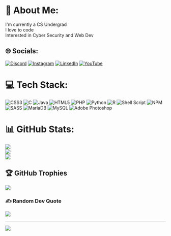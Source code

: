 # 💫 About Me:
I'm currently a CS Undergrad<br>I love to code<br>Interested in Cyber Security and Web Dev<br>


## 🌐 Socials:
[![Discord](https://img.shields.io/badge/Discord-%237289DA.svg?logo=discord&logoColor=white)](htttps://discord.gg/https://discord.gg/64cnuP6m) [![Instagram](https://img.shields.io/badge/Instagram-%23E4405F.svg?logo=Instagram&logoColor=white)](https://instagram.com/_roshan_._ali) [![LinkedIn](https://img.shields.io/badge/LinkedIn-%230077B5.svg?logo=linkedin&logoColor=white)](https://linkedin.com/in/RoshanAli003) [![YouTube](https://img.shields.io/badge/YouTube-%23FF0000.svg?logo=YouTube&logoColor=white)](https://youtube.com/@codeknight339) 

# 💻 Tech Stack:
![CSS3](https://img.shields.io/badge/css3-%231572B6.svg?style=flat&logo=css3&logoColor=white) ![C](https://img.shields.io/badge/c-%2300599C.svg?style=flat&logo=c&logoColor=white) ![Java](https://img.shields.io/badge/java-%23ED8B00.svg?style=flat&logo=java&logoColor=white) ![HTML5](https://img.shields.io/badge/html5-%23E34F26.svg?style=flat&logo=html5&logoColor=white) ![PHP](https://img.shields.io/badge/php-%23777BB4.svg?style=flat&logo=php&logoColor=white) ![Python](https://img.shields.io/badge/python-3670A0?style=flat&logo=python&logoColor=ffdd54) ![R](https://img.shields.io/badge/r-%23276DC3.svg?style=flat&logo=r&logoColor=white) ![Shell Script](https://img.shields.io/badge/shell_script-%23121011.svg?style=flat&logo=gnu-bash&logoColor=white) ![NPM](https://img.shields.io/badge/NPM-%23000000.svg?style=flat&logo=npm&logoColor=white) ![SASS](https://img.shields.io/badge/SASS-hotpink.svg?style=flat&logo=SASS&logoColor=white) ![MariaDB](https://img.shields.io/badge/MariaDB-003545?style=flat&logo=mariadb&logoColor=white) ![MySQL](https://img.shields.io/badge/mysql-%2300f.svg?style=flat&logo=mysql&logoColor=white) ![Adobe Photoshop](https://img.shields.io/badge/adobephotoshop-%2331A8FF.svg?style=flat&logo=adobephotoshop&logoColor=white)
# 📊 GitHub Stats:
![](https://github-readme-stats.vercel.app/api?username=RoshanAli339&theme=darcula&hide_border=false&include_all_commits=false&count_private=false)<br/>
![](https://github-readme-streak-stats.herokuapp.com/?user=RoshanAli339&theme=darcula&hide_border=false)<br/>
![](https://github-readme-stats.vercel.app/api/top-langs/?username=RoshanAli339&theme=darcula&hide_border=false&include_all_commits=false&count_private=false&layout=compact)

## 🏆 GitHub Trophies
![](https://github-profile-trophy.vercel.app/?username=RoshanAli339&theme=nord&no-frame=false&no-bg=false&margin-w=4)

### ✍️ Random Dev Quote
![](https://quotes-github-readme.vercel.app/api?type=horizontal&theme=dark)

---
[![](https://visitcount.itsvg.in/api?id=RoshanAli339&icon=6&color=11)](https://visitcount.itsvg.in)

<!-- Proudly created with GPRM ( https://gprm.itsvg.in ) -->
